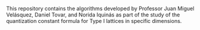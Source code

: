This repository contains the algorithms developed by Professor Juan Miguel Velásquez, Daniel Tovar, and Norida Iquinás as part of the study of the quantization constant formula for Type I lattices in specific dimensions.

